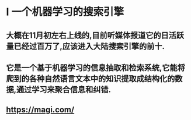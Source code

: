 # I 一个机器学习的搜索引擎
## 大概在11月初左右上线的,目前听媒体报道它的日活跃量已经过百万了,应该进入大陆搜索引擎的前十.
## 它是一个基于机器学习的信息抽取和检索系统,它能将爬到的各种自然语言文本中的知识提取成结构化的数据,通过学习来聚合信息和纠错.
## https://magi.com/

